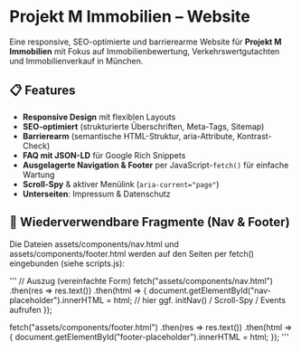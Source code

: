 # Projekt M Immobilien – Website

Eine responsive, SEO-optimierte und barrierearme Website für **Projekt M Immobilien** mit Fokus auf Immobilienbewertung, Verkehrswertgutachten und Immobilienverkauf in München.

## 📋 Features

-   **Responsive Design** mit flexiblen Layouts
-   **SEO-optimiert** (strukturierte Überschriften, Meta-Tags, Sitemap)
-   **Barrierearm** (semantische HTML-Struktur, aria-Attribute, Kontrast-Check)
-   **FAQ mit JSON-LD** für Google Rich Snippets
-   **Ausgelagerte Navigation & Footer** per JavaScript-`fetch()` für einfache Wartung
-   **Scroll-Spy** & aktiver Menülink (`aria-current="page"`)
-   **Unterseiten**: Impressum & Datenschutz

## 🧩 Wiederverwendbare Fragmente (Nav & Footer)

Die Dateien assets/components/nav.html und assets/components/footer.html werden auf den Seiten per fetch() eingebunden (siehe scripts.js):

''' // Auszug (vereinfachte Form) fetch("assets/components/nav.html") .then(res => res.text()) .then(html => { document.getElementById("nav-placeholder").innerHTML = html; // hier ggf. initNav() / Scroll-Spy / Events aufrufen });

fetch("assets/components/footer.html") .then(res => res.text()) .then(html => { document.getElementById("footer-placeholder").innerHTML = html; }); '''
